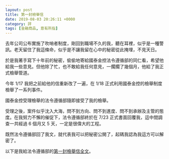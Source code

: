 ```yaml
---
layout: post
title: 第一封檢舉信
date: 2019-08-03 20:26:11 +0000
category: 評
tags: [金融商品, 意有所指]
---
```


去年公司公布實施了吹哨者制度，剛回到職場不久的我，聽在耳裡，似乎是一種警訊。老天留住了我這條命，似乎是不讓我留在心中的秘密從此掩埋，不見天日。

<!--more-->

於是我著手寫下十年前的秘密，偷偷地寄給國泰金控法令遵循部的同仁看，希望他給我一些意見。但他除了忙，也不敢給我任何意見，一擱擱了幾個月，他給了我正式檢舉管道。

今年 1/17 我把之前給他的信重新改了一遍，在 1/18 正式利用國泰金控的檢舉制度檢舉了一系列事件。

國泰金控受理檢舉的法令遵循部隨即接受了我的檢舉。

受理之後，案件似乎沈入大海，問不到方向、問不到進度、問不到承辦及主管的態度。在我努力不懈的催促下，法令遵循部終於在 7/23 正式書面回覆我，這中間調查一共經過 6 個月又 5 天，一定是很偉大的工程。

既然法令遵循部回了我文，就代表我可以把秘密公開了，起碼我認為我這方可以解密了。

以下是我給法令遵循部的<a href="https://doltegg.github.io/blog/works/article/1st.pdf">第一封檢舉信全文</a>。
